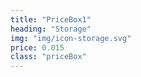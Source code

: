 ```yaml
---
title: "PriceBox1"
heading: "Storage"
img: "img/icon-storage.svg"
price: 0.015
class: "priceBox"
---
```


